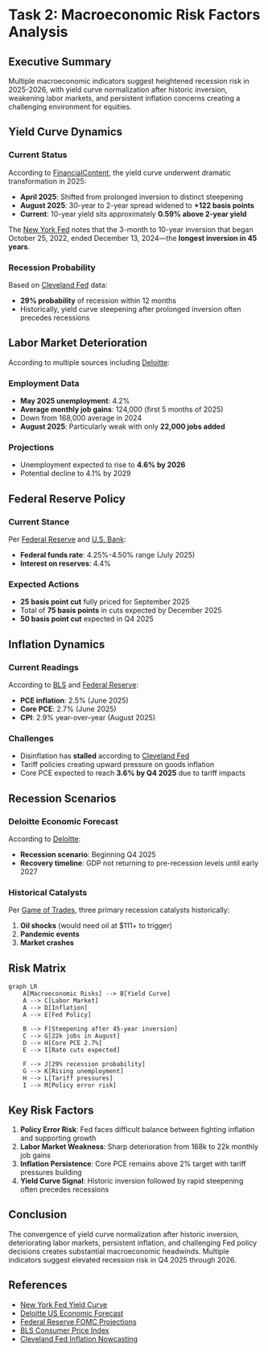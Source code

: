 # Task 2: Macroeconomic Risk Factors Analysis

## Executive Summary
Multiple macroeconomic indicators suggest heightened recession risk in 2025-2026, with yield curve normalization after historic inversion, weakening labor markets, and persistent inflation concerns creating a challenging environment for equities.

## Yield Curve Dynamics

### Current Status
According to [FinancialContent](https://markets.financialcontent.com/stocks/article/marketminute-2025-9-9-yield-curve-steeps-amidst-weakening-labor-market-a-looming-recession-or-strategic-pivot-for-the-us-economy), the yield curve underwent dramatic transformation in 2025:
- **April 2025**: Shifted from prolonged inversion to distinct steepening
- **August 2025**: 30-year to 2-year spread widened to **+122 basis points**
- **Current**: 10-year yield sits approximately **0.59% above 2-year yield**

The [New York Fed](https://www.newyorkfed.org/research/capital_markets/ycfaq) notes that the 3-month to 10-year inversion that began October 25, 2022, ended December 13, 2024—the **longest inversion in 45 years**.

### Recession Probability
Based on [Cleveland Fed](https://www.clevelandfed.org/indicators-and-data/yield-curve-and-predicted-gdp-growth) data:
- **29% probability** of recession within 12 months
- Historically, yield curve steepening after prolonged inversion often precedes recessions

## Labor Market Deterioration

According to multiple sources including [Deloitte](https://www.deloitte.com/us/en/insights/topics/economy/us-economic-forecast/united-states-outlook-analysis.html):

### Employment Data
- **May 2025 unemployment**: 4.2%
- **Average monthly job gains**: 124,000 (first 5 months of 2025)
- Down from 168,000 average in 2024
- **August 2025**: Particularly weak with only **22,000 jobs added**

### Projections
- Unemployment expected to rise to **4.6% by 2026**
- Potential decline to 4.1% by 2029

## Federal Reserve Policy

### Current Stance
Per [Federal Reserve](https://www.federalreserve.gov/monetarypolicy/fomcprojtabl20250618.htm) and [U.S. Bank](https://www.usbank.com/investing/financial-perspectives/market-news/federal-reserve-tapering-asset-purchases.html):
- **Federal funds rate**: 4.25%-4.50% range (July 2025)
- **Interest on reserves**: 4.4%

### Expected Actions
- **25 basis point cut** fully priced for September 2025
- Total of **75 basis points** in cuts expected by December 2025
- **50 basis point cut** expected in Q4 2025

## Inflation Dynamics

### Current Readings
According to [BLS](https://www.bls.gov/news.release/cpi.nr0.htm) and [Federal Reserve](https://www.federalreserve.gov/monetarypolicy/2025-02-mpr-part1.htm):
- **PCE inflation**: 2.5% (June 2025)
- **Core PCE**: 2.7% (June 2025)
- **CPI**: 2.9% year-over-year (August 2025)

### Challenges
- Disinflation has **stalled** according to [Cleveland Fed](https://www.clevelandfed.org/indicators-and-data/inflation-nowcasting)
- Tariff policies creating upward pressure on goods inflation
- Core PCE expected to reach **3.6% by Q4 2025** due to tariff impacts

## Recession Scenarios

### Deloitte Economic Forecast
According to [Deloitte](https://www.deloitte.com/us/en/insights/topics/economy/us-economic-forecast/united-states-outlook-analysis.html):
- **Recession scenario**: Beginning Q4 2025
- **Recovery timeline**: GDP not returning to pre-recession levels until early 2027

### Historical Catalysts
Per [Game of Trades](https://www.gameoftrades.net/blog/us-recession-stage-is-set-here-are-the-catalysts-to-watch/), three primary recession catalysts historically:
1. **Oil shocks** (would need oil at $111+ to trigger)
2. **Pandemic events**
3. **Market crashes**

## Risk Matrix

```mermaid
graph LR
    A[Macroeconomic Risks] --> B[Yield Curve]
    A --> C[Labor Market]
    A --> D[Inflation]
    A --> E[Fed Policy]
    
    B --> F[Steepening after 45-year inversion]
    C --> G[22k jobs in August]
    D --> H[Core PCE 2.7%]
    E --> I[Rate cuts expected]
    
    F --> J[29% recession probability]
    G --> K[Rising unemployment]
    H --> L[Tariff pressures]
    I --> M[Policy error risk]
```

## Key Risk Factors

1. **Policy Error Risk**: Fed faces difficult balance between fighting inflation and supporting growth
2. **Labor Market Weakness**: Sharp deterioration from 168k to 22k monthly job gains
3. **Inflation Persistence**: Core PCE remains above 2% target with tariff pressures building
4. **Yield Curve Signal**: Historic inversion followed by rapid steepening often precedes recessions

## Conclusion
The convergence of yield curve normalization after historic inversion, deteriorating labor markets, persistent inflation, and challenging Fed policy decisions creates substantial macroeconomic headwinds. Multiple indicators suggest elevated recession risk in Q4 2025 through 2026.

## References
- [New York Fed Yield Curve](https://www.newyorkfed.org/research/capital_markets/ycfaq)
- [Deloitte US Economic Forecast](https://www.deloitte.com/us/en/insights/topics/economy/us-economic-forecast/united-states-outlook-analysis.html)
- [Federal Reserve FOMC Projections](https://www.federalreserve.gov/monetarypolicy/fomcprojtabl20250618.htm)
- [BLS Consumer Price Index](https://www.bls.gov/news.release/cpi.nr0.htm)
- [Cleveland Fed Inflation Nowcasting](https://www.clevelandfed.org/indicators-and-data/inflation-nowcasting)